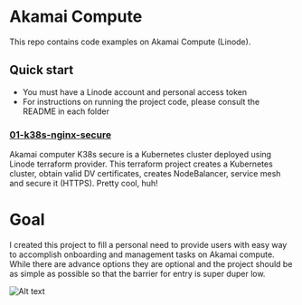 # Akamai Compute

This repo contains code examples on Akamai Compute (Linode).

## Quick start

- You must have a Linode account and personal access token
- For instructions on running the project code, please consult the README in each folder

### [01-k38s-nginx-secure](https://github.com/akamai-devops-APJ/akamai_compute/tree/main/01-k38s-nginx-secure#-akamai-compute-k38s-secure)

Akamai computer K38s secure is a Kubernetes cluster deployed using Linode terraform provider. This terraform project creates a Kubernetes cluster, obtain valid DV certificates, creates NodeBalancer, service mesh and secure it (HTTPS). Pretty cool, huh!

# Goal

I created this project to fill a personal need to provide users with easy way to accomplish onboarding and management tasks on Akamai compute. While there are advance options they are optional and the project should be as simple as possible so that the barrier for entry is super duper low.

![Alt text](https://www.mockofun.com/wp-content/uploads/2020/05/buy-me-a-coffee-logo-6100.jpg "Optional title")
